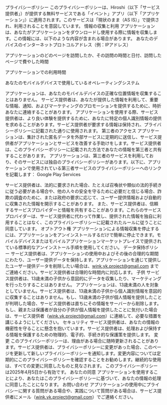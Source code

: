 プライバシーポリシー
このプライバシーポリシーは、Hiroshi（以下「サービス提供者」）が提供する無料サービスである「イベント」アプリ（以下「アプリケーション」）に適用されます。このサービスは「現状のまま（AS IS）」で提供され、利用されることを意図しています。
情報の収集と利用
アプリケーションは、あなたがアプリケーションをダウンロードし使用する際に情報を収集します。この情報には、以下のような内容が含まれる場合があります。
あなたのデバイスのインターネットプロトコルアドレス（例：IPアドレス）


アプリケーションのどのページを訪問したか、その訪問の時間と日付、訪問したページで費やした時間


アプリケーションでの利用時間


あなたのモバイルデバイスで使用しているオペレーティングシステム


アプリケーションは、あなたのモバイルデバイスの正確な位置情報を収集することはありません。
サービス提供者は、あなたが提供した情報を利用して、重要な情報、通知、およびマーケティングのプロモーションを提供するために、時折あなたに連絡することがあります。
アプリケーションを使用する際、サービス提供者は、より良い体験を提供するために、あなたに特定の個人識別情報の提供を求めることがあります。サービス提供者が要求する情報は保持され、プライバシーポリシーに記載された通りに使用されます。
第三者のアクセス
アプリケーションは、集計された匿名データを外部サービスに定期的に送信し、サービス提供者がアプリケーションとサービスを改善する手助けをします。サービス提供者は、このプライバシーポリシーに記載された方法であなたの情報を第三者と共有することがあります。
アプリケーションは、第三者のサービスを利用しており、そのサービスには独自のプライバシーポリシーがあります。以下に、アプリケーションで使用されている第三者サービスのプライバシーポリシーへのリンクを記載します：
Google Play Services


サービス提供者は、法的に要求された場合、たとえば召喚状や類似の法的手続きに従う必要がある場合や、他の人々の安全を守るために必要だと信じる場合、詐欺の調査のために、または政府の要求に応じて、ユーザー提供情報および自動的に収集された情報を開示することがあります。
また、サービス提供者は、信頼するサービスプロバイダーと情報を共有することがあります。これらのサービスプロバイダーは、サービス提供者に代わって作業し、提供された情報を独自に利用することはなく、このプライバシーポリシーに記載されたルールに従うことに同意しています。
オプトアウト権
アプリケーションによる情報収集を停止するには、アプリケーションをアンインストールするだけで簡単に停止できます。モバイルデバイスまたはモバイルアプリケーションマーケットプレイスで提供されている標準的なアンインストール手順を使用してください。
データ保持ポリシー
サービス提供者は、アプリケーションの使用中およびその後の合理的な期間にわたり、ユーザー提供データを保持します。アプリケーションを通じて提供したユーザー提供データを削除したい場合は、wink.yk.project@gmail.com までご連絡ください。サービス提供者は合理的な時間内に対応します。
子供
サービス提供者は、13歳未満の子供から意図的にデータを収集したり、マーケティングを行ったりすることはありません。
アプリケーションは、13歳未満の人を対象としていません。サービス提供者は、13歳未満の子供から個人識別情報を意図的に収集することはありません。もし、13歳未満の子供が個人情報を提供したことが判明した場合、サービス提供者は直ちにその情報をサーバーから削除します。もし、親または保護者が自分の子供が個人情報を提供したことに気付いた場合は、サービス提供者（wink.yk.project@gmail.com）に連絡して、必要な措置を講じるようにしてください。
セキュリティ
サービス提供者は、あなたの情報の機密性を守ることに懸念を抱いています。サービス提供者は、処理および保持する情報を保護するための物理的、電子的、手続き的な保護策を提供します。
変更
このプライバシーポリシーは、理由がある場合に随時更新されることがあります。サービス提供者は、プライバシーポリシーに変更があった場合、このページを更新して新しいプライバシーポリシーを通知します。変更内容については定期的にこのプライバシーポリシーを確認することをお勧めします。継続的な使用は、すべての変更に同意したものと見なされます。
このプライバシーポリシーは2025年4月5日から有効です。
あなたの同意
アプリケーションを使用することにより、あなたはこのプライバシーポリシーに基づいて、あなたの情報の処理に同意したことになります。
お問い合わせ
アプリケーションの使用中にプライバシーに関する質問がある場合や、実践について質問がある場合は、サービス提供者にメール（wink.yk.project@gmail.com）でご連絡ください。

